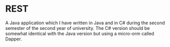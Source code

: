 # REST
A Java application which I have written in Java and in C# during the second semester of the second year of university. The C# version should be somewhat identical with the Java version but using a micro-orm called Dapper.

